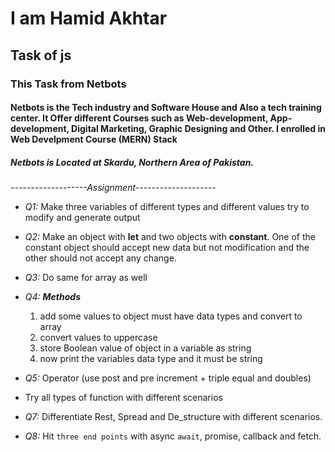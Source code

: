 # I am Hamid Akhtar
## Task of js

### This Task from Netbots
#### Netbots is the Tech industry and Software House and Also a tech training center. It Offer different Courses such as Web-development, App-development, Digital Marketing, Graphic Designing and Other. I enrolled in Web Develpment Course (MERN) Stack

##### Netbots is Located at Skardu, Northern Area of Pakistan.

*-------------------Assignment--------------------*
- *Q1:* Make three variables of different types and different values try to modify and generate output 

- *Q2:* Make an object with **let** and two objects with **constant**. One of the constant object should accept new data but not modification and the other should not accept any change.

- *Q3:* Do same for array as well
- *Q4:* ***Methods***
    1. add some values to object must have data types and convert to array
    2. convert values to uppercase
    3. store Boolean value of object in a variable as string
    4. now print the variables data type and it must be string
    
- *Q5:* Operator (use post and pre increment + triple equal and doubles)
- Try all types of function with different scenarios
- *Q7:* Differentiate Rest, Spread and De_structure with different scenarios.
- *Q8:* Hit ``three end points`` with async `await`, promise, callback and fetch.

